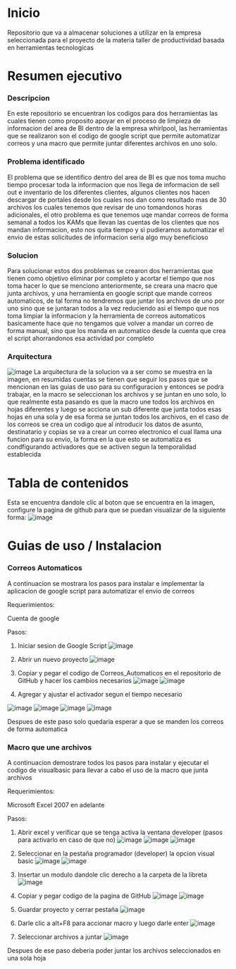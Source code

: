 # Inicio
Repositorio que va a almacenar soluciones a utilizar en la empresa seleccionada para el proyecto de la materia taller de productividad basada en herramientas tecnologicas

# Resumen ejecutivo
### Descripcion
En este repositorio se encuentran los codigos para dos herramientas las cuales tienen como proposito apoyar en el proceso de limpieza de informacion del area de BI dentro de la empresa whirlpool, las herramientas que se realizaron son el codigo de google script que permite automatizar correos y una macro que permite juntar diferentes archivos en uno solo.

### Problema identificado
El problema que se identifico dentro del area de BI es que nos toma mucho tiempo procesar toda la informacion que nos llega de informacion de sell out e inventario de los diferentes clientes, algunos clientes nos hacen descargar de portales desde los cuales nos dan como resultado mas de 30 archivos los cuales tenemos que revisar de uno tomandonos horas adicionales, el otro problema es que tenemos uqe mandar correos de forma semanal a todos los KAMs que llevan las cuentas de los clientes que nos mandan informacion, esto nos quita tiempo y si pudieramos automatizar el envio de estas solicitudes de informacion seria algo muy beneficioso

### Solucion
Para solucionar estos dos problemas se crearon dos herramientas que tienen como objetivo eliminar por completo y acortar el tiempo que nos toma hacer lo que se menciono anteriormente, se creara una macro que junta archivos, y una herramienta en google script que mande correos automaticos, de tal forma no tendremos que juntar los archivos de uno por uno sino que se juntaran todos a la vez reduciendo asi el tiempo que nos toma limpiar la informacion y la herramienta de correos automaticos basicamente hace que no tengamos que volver a mandar un correo de forma manual, sino que los manda en automatico desde la cuenta que crea el script ahorrandonos esa actividad por completo

### Arquitectura
![image](https://github.com/MonkeTimes/Herrmientas-BI/assets/144874541/591cbef1-761a-4811-831b-32de2e1fd52b)
La arquitectura de la solucion va a ser como se muestra en la imagen, en resumidas cuentas se tienen que seguir los pasos que se mencionan en las guias de uso para su configuracion y entonces se podra trabajar, en la macro se seleccionan los archivos y se juntan en uno solo, lo que realmente esta pasando es que la macro une todos los archivos en hojas diferentes y luego se acciona un sub diferente que junta todos esas hojas en una sola y de esa forma se juntan todos los archivos, en el caso de los correos se crea un codigo que al introducir los datos de asunto, destinatario y copias se va a crear un correo electronico el cual llama una funcion para su envio, la forma en la que esto se automatiza es condfigurando activadores que se activen segun la temporalidad establecida 

# Tabla de contenidos
Esta se encuentra dandole clic al boton que se encuentra en la imagen, configure la pagina de github para que se puedan visualizar de la siguiente forma: 
![image](https://github.com/MonkeTimes/Herrmientas-BI/assets/144874541/108f4ddb-a14b-474b-b4c7-c652674cb124)


# Guias de uso / Instalacion
### Correos Automaticos
A continuacion se mostrara los pasos para instalar e implementar la aplicacion de google script para automatizar el envio de correos

Requerimientos:

Cuenta de google

Pasos:

1. Iniciar sesion de Google Script
![image](https://github.com/MonkeTimes/Herrmientas-BI/assets/144874541/36f81951-79b9-4ecb-8a76-ab0321931973)

2. Abrir un nuevo proyecto
![image](https://github.com/MonkeTimes/Herrmientas-BI/assets/144874541/60ef3799-554d-4caf-8ec4-8064902daad7)

3. Copiar y pegar el codigo de Correos_Automaticos en el repositorio de GitHub y hacer los cambios necesarios
![image](https://github.com/MonkeTimes/Herrmientas-BI/assets/144874541/bc13b72f-a135-4b92-94a9-6d7114e41baf)
![image](https://github.com/MonkeTimes/Herrmientas-BI/assets/144874541/d3d1fe93-aad9-479c-bb5e-81dc031f7ece)

4. Agregar y ajustar el activador segun el tiempo necesario

![image](https://github.com/MonkeTimes/Herrmientas-BI/assets/144874541/2574d988-9a58-4efc-9c5f-d3c14f82a26f)
![image](https://github.com/MonkeTimes/Herrmientas-BI/assets/144874541/62359206-0a67-4f00-9822-74d26a737071)
![image](https://github.com/MonkeTimes/Herrmientas-BI/assets/144874541/8ddee0fe-91fd-4d37-8e6c-37f8f711f6e8)
![image](https://github.com/MonkeTimes/Herrmientas-BI/assets/144874541/ccd9c97c-e145-4352-a09b-1e10045203c8)

Despues de este paso solo quedaria esperar a que se manden los correos de forma automatica

### Macro que une archivos

A continuacion demostrare todos los pasos para instalar y ejecutar el codigo de visualbasic para llevar a cabo el uso de la macro que junta archivos

Requerimientos: 

Microsoft Excel 2007 en adelante

Pasos:

1. Abrir excel y verificar que se tenga activa la ventana developer (pasos para activarlo en caso de que no)
![image](https://github.com/MonkeTimes/Herrmientas-BI/assets/144874541/e66ac3be-e5a3-4d45-9f43-a29748ee18fe)
![image](https://github.com/MonkeTimes/Herrmientas-BI/assets/144874541/87215e6c-b601-46d3-aa1f-ff24272ac5ae)
![image](https://github.com/MonkeTimes/Herrmientas-BI/assets/144874541/611cc5dd-1dfd-47b7-a3fd-a1269a38c56c)

2. Seleccionar en la pestaña programador (developer) la opcion visual basic
![image](https://github.com/MonkeTimes/Herrmientas-BI/assets/144874541/ea207347-480c-46bc-aac8-b3025b1e79f4)
![image](https://github.com/MonkeTimes/Herrmientas-BI/assets/144874541/fadb0796-a24a-4bd9-8716-e50c74a7ff48)

3. Insertar un modulo dandole clic derecho a la carpeta de la libreta
![image](https://github.com/MonkeTimes/Herrmientas-BI/assets/144874541/d74bb00d-2221-499a-b957-f102aafe8229)

4. Copiar y pegar codigo de la pagina de GitHub
![image](https://github.com/MonkeTimes/Herrmientas-BI/assets/144874541/59397658-d85f-4da1-a26f-8f907086972d)
![image](https://github.com/MonkeTimes/Herrmientas-BI/assets/144874541/11b7ec31-29d6-4c23-9c45-1763116ae991)
5. Guardar proyecto y cerrar pestaña
![image](https://github.com/MonkeTimes/Herrmientas-BI/assets/144874541/9fec784e-3340-4563-b765-8812a51b4b88)
6. Darle clic a alt+F8 para accionar macro y luego darle enter
![image](https://github.com/MonkeTimes/Herrmientas-BI/assets/144874541/5a94896c-7153-4283-8339-c0067bc63fd3)
7. Seleccionar archivos a juntar
![image](https://github.com/MonkeTimes/Herrmientas-BI/assets/144874541/c155d6cf-f696-462b-ac65-90ec23ac14bb)

Despues de ese paso deberia poder juntar los archivos seleccionados en una sola hoja






